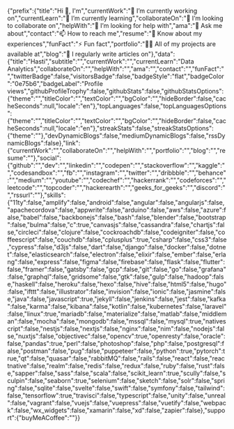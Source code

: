 {"prefix":{"title":"Hi 👋, I'm","currentWork":"🔭 I’m currently working on","currentLearn":"🌱 I’m currently learning","collaborateOn":"👯 I’m looking to collaborate on","helpWith":"🤝 I’m looking for help with","ama":"💬 Ask me about","contact":"📫 How to reach me","resume":"📄 Know about my experiences","funFact":"⚡ Fun fact","portfolio":"👨‍💻 All of my projects are available at","blog":"📝 I regularly write articles on"},"data":{"title":"Hasti","subtitle":"","currentWork":"","currentLearn":"Data Analytics","collaborateOn":"","helpWith":"","ama":"","contact":"","funFact":"","twitterBadge":false,"visitorsBadge":false,"badgeStyle":"flat","badgeColor":"0e75b6","badgeLabel":"Profile views","githubProfileTrophy":false,"githubStats":false,"githubStatsOptions":{"theme":"","titleColor":"","textColor":"","bgColor":"","hideBorder":false,"cacheSeconds":null,"locale":"en"},"topLanguages":false,"topLanguagesOptions":{"theme":"","titleColor":"","textColor":"","bgColor":"","hideBorder":false,"cacheSeconds":null,"locale":"en"},"streakStats":false,"streakStatsOptions":{"theme":""},"devDynamicBlogs":false,"mediumDynamicBlogs":false,"rssDynamicBlogs":false},"link":{"currentWork":"","collaborateOn":"","helpWith":"","portfolio":"","blog":"","resume":""},"social":{"github":"","dev":"","linkedin":"","codepen":"","stackoverflow":"","kaggle":"","codesandbox":"","fb":"","instagram":"","twitter":"","dribbble":"","behance":"","medium":"","youtube":"","codechef":"","hackerrank":"","codeforces":"","leetcode":"","topcoder":"","hackerearth":"","geeks_for_geeks":"","discord":"","rssurl":""},"skills":{"11ty":false,"amplify":false,"android":false,"angular":false,"angularjs":false,"apachecordova":false,"appwrite":false,"arduino":false,"aws":false,"azure":false,"babel":false,"backbonejs":false,"bash":false,"blender":false,"bootstrap":false,"bulma":false,"c":true,"canvasjs":false,"cassandra":false,"chartjs":false,"circleci":false,"clojure":false,"cockroachdb":false,"codeigniter":false,"coffeescript":false,"couchdb":false,"cplusplus":true,"csharp":false,"css3":false,"cypress":false,"d3js":false,"dart":false,"django":false,"docker":false,"dotnet":false,"elasticsearch":false,"electron":false,"elixir":false,"ember":false,"erlang":false,"express":false,"figma":false,"firebase":false,"flask":false,"flutter":false,"framer":false,"gatsby":false,"gcp":false,"git":false,"go":false,"grafana":false,"graphql":false,"gridsome":false,"gtk":false,"gulp":false,"hadoop":false,"haskell":false,"heroku":false,"hexo":false,"hive":false,"html5":false,"hugo":false,"ifttt":false,"illustrator":false,"invision":false,"ionic":false,"jasmine":false,"java":false,"javascript":true,"jekyll":false,"jenkins":false,"jest":false,"kafka":false,"karma":false,"kibana":false,"kotlin":false,"kubernetes":false,"laravel":false,"linux":true,"mariadb":false,"materialize":false,"matlab":false,"middleman":false,"mocha":false,"mongodb":false,"mssql":false,"mysql":true,"nativescript":false,"nestjs":false,"nextjs":false,"nginx":false,"nim":false,"nodejs":false,"nuxtjs":false,"objectivec":false,"opencv":true,"openresty":false,"oracle":false,"pandas":true,"perl":false,"photoshop":false,"php":false,"postgresql":false,"postman":false,"pug":false,"puppeteer":false,"python":true,"pytorch":true,"qt":false,"quasar":false,"rabbitMQ":false,"rails":false,"react":false,"reactnative":false,"realm":false,"redis":false,"redux":false,"ruby":false,"rust":false,"sapper":false,"sass":false,"scala":false,"scikit_learn":true,"scully":false,"sculpin":false,"seaborn":true,"selenium":false,"sketch":false,"solr":false,"spring":false,"sqlite":false,"svelte":false,"swift":false,"symfony":false,"tailwind":false,"tensorflow":true,"travisci":false,"typescript":false,"unity":false,"unreal":false,"vagrant":false,"vuejs":false,"vuepress":false,"vuetify":false,"webpack":false,"wx_widgets":false,"xamarin":false,"xd":false,"zapier":false},"support":{"buyMeACoffee":""}}
